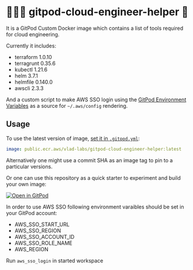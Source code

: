 # 👷🏻‍♀️ gitpod-cloud-engineer-helper 👷

It is a GitPod Custom Docker image which contains a list of tools required for cloud engineering.

Currently it includes:
* terraform 1.0.10
* terragrunt 0.35.6
* kubectl 1.21.6
* helm 3.7.1
* helmfile 0.140.0
* awscli 2.3.3

And a custom script to make AWS SSO login using the [GitPod Environment Variables](https://www.gitpod.io/docs/environment-variables) as a source for `~/.aws/config` rendering.

## Usage

To use the latest version of image, [set it in `.gitpod.yml`](https://www.gitpod.io/docs/42_config_docker/):

```yaml
image: public.ecr.aws/vlad-labs/gitpod-cloud-engineer-helper:latest
```

Alternatively one might use a commit SHA as an image tag to pin to a particular versions.

Or one can use this repository as a quick starter to experiment and build your own image:

[![Open in GitPod](https://gitpod.io/button/open-in-gitpod.svg)](https://gitpod.io#https://github.com/vlad-labs/gitpod-cloud-engineer-helper)


In order to use AWS SSO following environment varaibles should be set in your GitPod account:
* AWS_SSO_START_URL
* AWS_SSO_REGION
* AWS_SSO_ACCOUNT_ID
* AWS_SSO_ROLE_NAME
* AWS_REGION

Run `aws_sso_login` in started workspace



